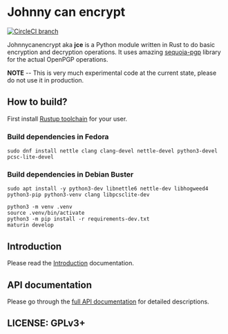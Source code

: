 # Johnny can encrypt

[![CircleCI branch](https://img.shields.io/circleci/project/github/kushaldas/johnnycanencrypt/master.svg)](https://circleci.com/gh/kushaldas/workflows/johnnycanencrypt/tree/master)

Johnnycanencrypt aka **jce** is a Python module written in Rust to do basic encryption and decryption operations.
It uses amazing [sequoia-pgp](https://sequoia-pgp.org/) library for the actual OpenPGP operations.

**NOTE** -- This is very much experimental code at the current state, please do not use it in production.

## How to build?

First install [Rustup toolchain](https://rustup.rs) for your user.

### Build dependencies in Fedora

```
sudo dnf install nettle clang clang-devel nettle-devel python3-devel pcsc-lite-devel
```

### Build dependencies in Debian Buster

```
sudo apt install -y python3-dev libnettle6 nettle-dev libhogweed4 python3-pip python3-venv clang libpcsclite-dev
```


```
python3 -m venv .venv
source .venv/bin/activate
python3 -m pip install -r requirements-dev.txt
maturin develop
```

## Introduction

Please read the [Introduction](https://johnnycanencrypt.readthedocs.io/en/latest/introduction.html) documentation.

## API documentation

Please go through the [full API documentation](https://johnnycanencrypt.readthedocs.io/en/latest/api.html) for detailed descriptions.

## LICENSE: GPLv3+
